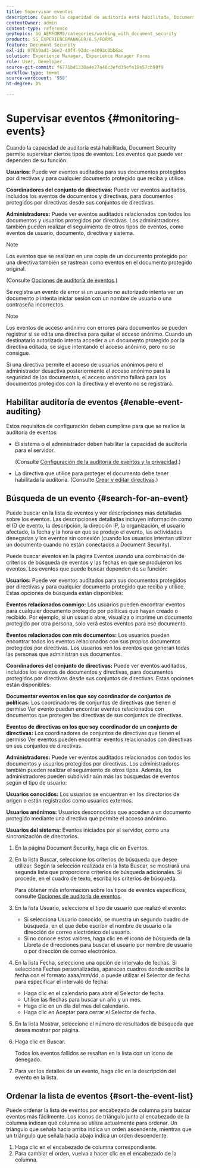 ```yaml
---
title: Supervisar eventos
description: Cuando la capacidad de auditoría está habilitada, Document Security permite supervisar ciertos tipos de eventos. Puede buscar y ordenar fácilmente la lista de eventos mediante la seguridad de documentos.
contentOwner: admin
content-type: reference
geptopics: SG_AEMFORMS/categories/working_with_document_security
products: SG_EXPERIENCEMANAGER/6.5/FORMS
feature: Document Security
exl-id: 078b9ad1-16e2-40f4-92dc-e4093c0bb6ac
solution: Experience Manager, Experience Manager Forms
role: User, Developer
source-git-commit: f6771bd1338a4e27a48c3efd39efe18e57cb98f9
workflow-type: tm+mt
source-wordcount: '958'
ht-degree: 0%

---
```


# Supervisar eventos {#monitoring-events}

Cuando la capacidad de auditoría está habilitada, Document Security permite supervisar ciertos tipos de eventos. Los eventos que puede ver dependen de su función:

**Usuarios:** Puede ver eventos auditados para sus documentos protegidos por directivas y para cualquier documento protegido que reciba y utilice.

**Coordinadores del conjunto de directivas:** Puede ver eventos auditados, incluidos los eventos de documentos y directivas, para documentos protegidos por directivas desde sus conjuntos de directivas.

**Administradores:** Puede ver eventos auditados relacionados con todos los documentos y usuarios protegidos por directivas. Los administradores también pueden realizar el seguimiento de otros tipos de eventos, como eventos de usuario, documento, directiva y sistema.

>[!NOTE]
>
>Los eventos que se realizan en una copia de un documento protegido por una directiva también se rastrean como eventos en el documento protegido original.

(Consulte [Opciones de auditoría de eventos](/help/forms/using/admin-help/configuring-client-server-options.md#event-auditing-options).)

Se registra un evento de error si un usuario no autorizado intenta ver un documento o intenta iniciar sesión con un nombre de usuario o una contraseña incorrectos.

>[!NOTE]
>
>Los eventos de acceso anónimo con errores para documentos se pueden registrar si se edita una directiva para quitar el acceso anónimo. Cuando un destinatario autorizado intenta acceder a un documento protegido por la directiva editada, se sigue intentando el acceso anónimo, pero no se consigue.

Si una directiva permite el acceso de usuarios anónimos pero el administrador desactiva posteriormente el acceso anónimo para la seguridad de los documentos, el acceso anónimo fallará para los documentos protegidos con la directiva y el evento no se registrará.

## Habilitar auditoría de eventos {#enable-event-auditing}

Estos requisitos de configuración deben cumplirse para que se realice la auditoría de eventos:

* El sistema o el administrador deben habilitar la capacidad de auditoría para el servidor.

  (Consulte [Configuración de la auditoría de eventos y la privacidad](/help/forms/using/admin-help/configuring-client-server-options.md#configuring-event-auditing-and-privacy-settings).)

* La directiva que utilice para proteger el documento debe tener habilitada la auditoría. (Consulte [Crear y editar directivas](/help/forms/using/admin-help/creating-policies.md#creating-and-editing-policies).)

## Búsqueda de un evento {#search-for-an-event}

Puede buscar en la lista de eventos y ver descripciones más detalladas sobre los eventos. Las descripciones detalladas incluyen información como el ID de evento, la descripción, la dirección IP, la organización, el usuario afectado, la fecha y la hora en que se produjo el evento, las actividades denegadas y los eventos sin conexión (cuando los usuarios intentan utilizar un documento cuando no están conectados a Document Security).

Puede buscar eventos en la página Eventos usando una combinación de criterios de búsqueda de eventos y las fechas en que se produjeron los eventos. Los eventos que puede buscar dependen de su función:

**Usuarios:** Puede ver eventos auditados para sus documentos protegidos por directivas y para cualquier documento protegido que reciba y utilice. Estas opciones de búsqueda están disponibles:

**Eventos relacionados conmigo:** Los usuarios pueden encontrar eventos para cualquier documento protegido por políticas que hayan creado o recibido. Por ejemplo, si un usuario abre, visualiza o imprime un documento protegido por otra persona, solo verá estos eventos para ese documento.

**Eventos relacionados con mis documentos:** Los usuarios pueden encontrar todos los eventos relacionados con sus propios documentos protegidos por directivas. Los usuarios ven los eventos que generan todas las personas que administran sus documentos.

**Coordinadores del conjunto de directivas:** Puede ver eventos auditados, incluidos los eventos de documentos y directivas, para documentos protegidos por directivas desde sus conjuntos de directivas. Estas opciones están disponibles:

**Documentar eventos en los que soy coordinador de conjuntos de políticas:** Los coordinadores de conjuntos de directivas que tienen el permiso Ver evento pueden encontrar eventos relacionados con documentos que protegen las directivas de sus conjuntos de directivas.

**Eventos de directivas en los que soy coordinador de un conjunto de directivas:** Los coordinadores de conjuntos de directivas que tienen el permiso Ver eventos pueden encontrar eventos relacionados con directivas en sus conjuntos de directivas.

**Administradores:** Puede ver eventos auditados relacionados con todos los documentos y usuarios protegidos por directivas. Los administradores también pueden realizar el seguimiento de otros tipos. Además, los administradores pueden subdividir aún más las búsquedas de eventos según el tipo de usuario:

**Usuarios conocidos:** Los usuarios se encuentran en los directorios de origen o están registrados como usuarios externos.

**Usuarios anónimos:** Usuarios desconocidos que acceden a un documento protegido mediante una directiva que permite el acceso anónimo.

**Usuarios del sistema:** Eventos iniciados por el servidor, como una sincronización de directorios.

1. En la página Document Security, haga clic en Eventos.
1. En la lista Buscar, seleccione los criterios de búsqueda que desee utilizar. Según la selección realizada en la lista Buscar, se mostrará una segunda lista que proporciona criterios de búsqueda adicionales. Si procede, en el cuadro de texto, escriba los criterios de búsqueda.

   Para obtener más información sobre los tipos de eventos específicos, consulte [Opciones de auditoría de eventos](/help/forms/using/admin-help/configuring-client-server-options.md#event-auditing-options).

1. En la lista Usuario, seleccione el tipo de usuario que realizó el evento:

   * Si selecciona Usuario conocido, se muestra un segundo cuadro de búsqueda, en el que debe escribir el nombre de usuario o la dirección de correo electrónico del usuario.
   * Si no conoce estos valores, haga clic en el icono de búsqueda de la Libreta de direcciones para buscar el usuario por nombre de usuario o por dirección de correo electrónico.

1. En la lista Fecha, seleccione una opción de intervalo de fechas. Si selecciona Fechas personalizadas, aparecen cuadros donde escribe la fecha con el formato aaaa/mm/dd, o puede utilizar el Selector de fecha para especificar el intervalo de fecha:

   * Haga clic en el calendario para abrir el Selector de fecha.
   * Utilice las flechas para buscar un año y un mes.
   * Haga clic en un día del mes del calendario.
   * Haga clic en Aceptar para cerrar el Selector de fecha.

1. En la lista Mostrar, seleccione el número de resultados de búsqueda que desea mostrar por página.
1. Haga clic en Buscar.

   Todos los eventos fallidos se resaltan en la lista con un icono de denegado.

1. Para ver los detalles de un evento, haga clic en la descripción del evento en la lista.

## Ordenar la lista de eventos {#sort-the-event-list}

Puede ordenar la lista de eventos por encabezado de columna para buscar eventos más fácilmente. Los iconos de triángulo junto al encabezado de la columna indican qué columna se utiliza actualmente para ordenar. Un triángulo que señala hacia arriba indica un orden ascendente, mientras que un triángulo que señala hacia abajo indica un orden descendente.

1. Haga clic en el encabezado de columna correspondiente.
1. Para cambiar el orden, vuelva a hacer clic en el encabezado de la columna.

